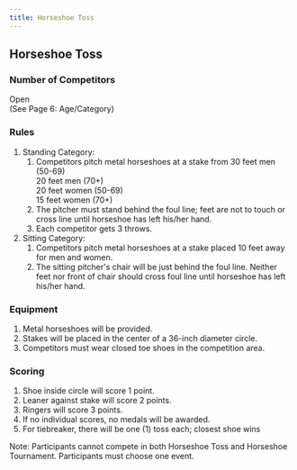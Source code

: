 ```yaml
---
title: Horseshoe Toss
---
```


## Horseshoe Toss

### Number of Competitors

Open \
(See Page 6: Age/Category)

### Rules

1. Standing Category:
    1. Competitors pitch metal horseshoes at a stake from
    30 feet men (50-69) \
    20 feet men (70+) \
    20 feet women (50-69) \
    15 feet women (70+)
    2. The pitcher must stand behind the foul line; feet are not to touch or cross line until horseshoe has left his/her hand.
    3. Each competitor gets 3 throws.
2. Sitting Category:
    1. Competitors pitch metal horseshoes at a stake placed 10 feet away for men and women.
    2. The sitting pitcher's chair will be just behind the foul line. Neither feet nor front of chair should cross foul line until horseshoe has left his/her hand.

### Equipment

1. Metal horseshoes will be provided.
2. Stakes will be placed in the center of a 36-inch diameter circle.
3. Competitors must wear closed toe shoes in the competition area.

### Scoring

1. Shoe inside circle will score 1 point.
2. Leaner against stake will score 2 points.
3. Ringers will score 3 points.
4. If no individual scores, no medals will be awarded.
5. For tiebreaker, there will be one (1) toss each; closest shoe wins

Note: Participants cannot compete in both Horseshoe Toss and Horseshoe Tournament. Participants must
choose one event.

